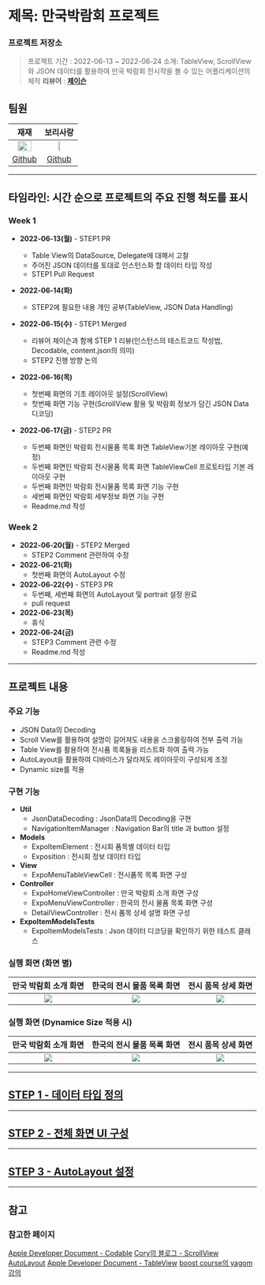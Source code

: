 
# 제목: 만국박람회 프로젝트

### 프로젝트 저장소
>프로젝트 기간 : 2022-06-13 ~ 2022-06-24
소개: TableView, ScrollView 와 JSON 데이터를 활용하여 만국 박람회 전시작을 볼 수 있는 어플리케이션의 제작
**리뷰어** : [**제이슨**](https://github.com/ehgud0670)

## 팀원
    
| 재재 | 보리사랑 |
|:---:|:---:|
|<img src = "https://i.imgur.com/NffqjhR.png" width = "75%" height = "30%">|<img src = "https://i.imgur.com/TeCoRmz.jpg" width="25%" height = "20%">|
|[Github](https://github.com/ZZBAE)|[Github](https://github.com/yusw10)|
    

---

## 타임라인: 시간 순으로 프로젝트의 주요 진행 척도를 표시

### Week 1
- **2022-06-13(월)** - STEP1 PR
  - Table View의 DataSource, Delegate에 대해서 고찰
  - 주어진 JSON 데이터를 토대로 인스턴스화 할 데이터 타입 작성
  - STEP1 Pull Request
 
- **2022-06-14(화)**
  - STEP2에 필요한 내용 개인 공부(TableView, JSON Data Handling)

- **2022-06-15(수)** - STEP1 Merged
  - 리뷰어 제이슨과 함께 STEP 1 리뷰(인스턴스의 테스트코드 작성법, Decodable, content.json의 의미)
  - STEP2 진행 방향 논의

- **2022-06-16(목)**
  - 첫번째 화면의 기초 레이아웃 설정(ScrollView)
  - 첫번째 화면 기능 구현(ScrollView 활용 및 박람회 정보가 담긴 JSON Data 디코딩)
  
- **2022-06-17(금)** - STEP2 PR
  - 두번째 화면인 박람회 전시물품 목록 화면 TableView기본 레이아웃 구현(예정)
  - 두번째 화면인 박람회 전시물품 목록 화면 TableViewCell 프로토타입 기본 레이아웃 구현
  - 두번째 화면인 박람회 전시물품 목록 화면 기능 구현
  - 세번째 화면인 박람회 세부정보 화면 기능 구현
  - Readme.md 작성

### Week 2
- **2022-06-20(월)** - STEP2 Merged
  - STEP2 Comment 관련하여 수정
- **2022-06-21(화)**
  - 첫번째 화면의 AutoLayout 수정
- **2022-06-22(수)** - STEP3 PR
  - 두번째, 세번째 화면의 AutoLayout 및 portrait 설정 완료
  - pull request
- **2022-06-23(목)**
  - 휴식
- **2022-06-24(금)**
  - STEP3 Comment 관련 수정
  - Readme.md 작성

---

## 프로젝트 내용

### 주요 기능
- JSON Data의 Decoding
- Scroll View를 활용하여 설명이 길어져도 내용을 스크롤링하여 전부 출력 가능
- Table View를 활용하여 전시품 목록들을 리스트화 하여 출력 가능
- AutoLayout을 활용하여 디바이스가 달라져도 레이아웃이 구성되게 조정
- Dynamic size를 적용

### 구현 기능
- **Util**
    - JsonDataDecoding : JsonData의 Decoding을 구현
    - NavigationItemManager : Navigation Bar의 title 과 button 설정
- **Models**
    - ExpoItemElement : 전시회 품목별 데이터 타입
    - Exposition : 전시회 정보 데이터 타입
- **View**
    - ExpoMenuTableViewCell : 전시품목 목록 화면 구성
- **Controller**
    - ExpoHomeViewController : 만국 박람회 소개 화면 구성
    - ExpoMenuViewController : 한국의 전시 물품 목록 화면 구성
    - DetailViewController : 전시 품목 상세 설명 화면 구성
- **ExpoItemModelsTests**
    - ExpoItemModelsTests : Json 데이터 디코딩을 확인하기 위한 테스트 클래스


### 실행 화면 (화면 별)
|**만국 박람회 소개 화면**|**한국의 전시 물품 목록 화면**|**전시 품목 상세 화면**
|:------:|:------:|:------:|
|![](https://i.imgur.com/2YQswtZ.gif)|![](https://i.imgur.com/LqY1AjF.gif)|![](https://i.imgur.com/2QQMybi.gif)|

### 실행 화면 (Dynamice Size 적용 시)
|**만국 박람회 소개 화면**|**한국의 전시 물품 목록 화면**|**전시 품목 상세 화면**
|:------:|:------:|:------:|
|![](https://i.imgur.com/4Badyvf.gif)|![](https://i.imgur.com/ndxA9vk.gif)|![](https://i.imgur.com/Ndxvx3c.gif)|


---


## [STEP 1 - 데이터 타입 정의](https://github.com/ZZBAE/ios-exposition-universelle/blob/step3/Docs/Step1.md)

---

## [STEP 2 - 전체 화면 UI 구성](https://github.com/ZZBAE/ios-exposition-universelle/blob/step3/Docs/Step2.md)

---

## [STEP 3 - AutoLayout 설정](https://github.com/ZZBAE/ios-exposition-universelle/blob/step3/Docs/Step3.md)


---

## 참고 


### 참고한 페이지
[Apple Developer Document - Codable](https://developer.apple.com/documentation/swift/codable/)
[Cory의 블로그 - ScrollView AutoLayout](https://corykim0829.github.io/ios/UIScrollView-with-storyboard/#)
[Apple Developer Document - TableView](https://developer.apple.com/documentation/uikit/uitableview/)
[boost course의 yagom 강의](https://www.boostcourse.org/mo326/lecture/18732?isDesc=false)
